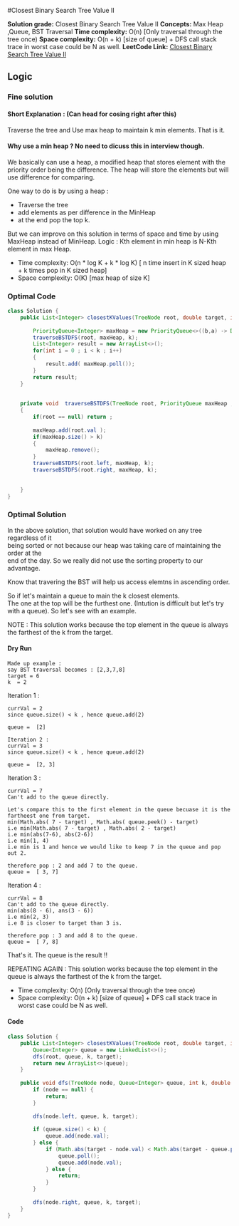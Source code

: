 #Closest Binary Search Tree Value II

**Solution grade:** Closest Binary Search Tree Value II
**Concepts:** Max Heap ,Queue, BST Traversal
**Time complexity:** O(n) [Only traversal through the tree once)
**Space complexity:** O(n + k) [size of queue] + DFS call stack trace in worst case could be N as well.
**LeetCode Link:** [Closest Binary Search Tree Value II](https://leetcode.com/problems/closest-binary-search-tree-value-ii)


## Logic




### Fine solution 

#### Short Explanation :  (Can head for cosing right after this)
Traverse the tree and Use max heap to maintain k min elements. That is it.



#### Why use a min heap ? No need to dicuss this in interview though.
We basically can use a heap, a modified heap that stores element with the priority order being the difference.
The heap will store the elements but will use difference for comparing. 

One way to do is by using a heap :
- Traverse the tree
- add elements as per difference in the MinHeap
- at the end pop the top k.


But we can improve on this solution in terms of space and time by using MaxHeap instead of MinHeap.
Logic : Kth element in min heap is N-Kth element in max Heap.





- Time complexity: O(n * log K + k * log K) [ n time insert in K sized heap + k times pop in K sized heap]
- Space complexity: O(K) [max heap of size K]


### Optimal Code

```java
class Solution {
    public List<Integer> closestKValues(TreeNode root, double target, int k) {
        
        PriorityQueue<Integer> maxHeap = new PriorityQueue<>((b,a) -> Double.compare(Math.abs(target - a), Math.abs(target - b)));
        traverseBSTDFS(root, maxHeap, k);
        List<Integer> result = new ArrayList<>();
        for(int i = 0 ; i < k ; i++)
        {
            result.add( maxHeap.poll());
        }
        return result;
    }
    
    
    private void  traverseBSTDFS(TreeNode root, PriorityQueue maxHeap ,  int k )
    {
        if(root == null) return ;
        
        maxHeap.add(root.val );
        if(maxHeap.size() > k)
        {
            maxHeap.remove();
        }
        traverseBSTDFS(root.left, maxHeap, k);
        traverseBSTDFS(root.right, maxHeap, k);
        
        
    }
}
```






### Optimal Solution 

In the above solution, that solution would have worked on any tree regardless of it <br>
being sorted or not because our heap was taking care of maintaining the order at the<br>
end of the day. So we really did not use the sorting property to our advantage.


Know that travering the BST will help us access elemtns in ascending order.

So if let's maintain a queue to main the k closest elements. <br>
The one at the top will be the furthest one. (Intution is difficult but let's try with a queue).
So let's see with an example.


NOTE : This solution works because the top element in the queue is always the farthest of the k from the target.

#### Dry Run
```
Made up example : 
say BST traversal becomes : [2,3,7,8]
target = 6
k  = 2
```

Iteration 1 :
```
currVal = 2
since queue.size() < k , hence queue.add(2)

queue =  [2]

```

```
Iteration 2 :
currVal = 3
since queue.size() < k , hence queue.add(2)

queue =  [2, 3]
```

Iteration 3 :
```
currVal = 7
Can't add to the queue directly.

Let's compare this to the first element in the queue becuase it is the fartheest one from target.
min(Math.abs( 7 - target) , Math.abs( queue.peek() - target)
i.e min(Math.abs( 7 - target) , Math.abs( 2 - target)
i.e min(abs(7-6), abs(2-6))
i.e min(1, 4)
i.e min is 1 and hence we would like to keep 7 in the queue and pop out 2.

therefore pop : 2 and add 7 to the queue. 
queue =  [ 3, 7]
```

Iteration 4 :
```
currVal = 8
Can't add to the queue directly.
min(abs(8 - 6), ans(3 - 6))
i.e min(2, 3)
i.e 8 is closer to target than 3 is.

therefore pop : 3 and add 8 to the queue. 
queue =  [ 7, 8]
```
That's it. The queue is the result !!

REPEATING AGAIN : This solution works because the top element in the queue is always the farthest of the k from the target.

- Time complexity: O(n) [Only traversal through the tree once)
- Space complexity: O(n + k) [size of queue] + DFS call stack trace in worst case could be N as well.


#### Code



```java
class Solution {
    public List<Integer> closestKValues(TreeNode root, double target, int k) {
        Queue<Integer> queue = new LinkedList<>();
        dfs(root, queue, k, target);
        return new ArrayList<>(queue);
    }
    
    public void dfs(TreeNode node, Queue<Integer> queue, int k, double target) {
        if (node == null) {
            return;
        }
        
        dfs(node.left, queue, k, target);
        
        if (queue.size() < k) {
            queue.add(node.val);
        } else {
            if (Math.abs(target - node.val) < Math.abs(target - queue.peek())) {
                queue.poll();
                queue.add(node.val);
            } else {
                return;
            }
        }
        
        dfs(node.right, queue, k, target);
    }
}
```
